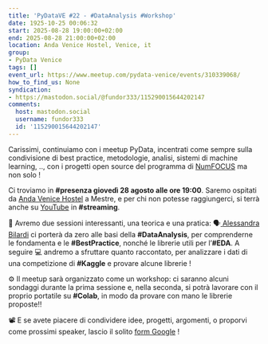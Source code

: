 ```yaml
---
title: 'PyDataVE #22 - #DataAnalysis #Workshop'
date: 1925-10-25 00:06:32
start: 2025-08-28 19:00:00+02:00
end: 2025-08-28 21:00:00+02:00
location: Anda Venice Hostel, Venice, it
group:
- PyData Venice
tags: []
event_url: https://www.meetup.com/pydata-venice/events/310339068/
how_to_find_us: None
syndication:
- https://mastodon.social/@fundor333/115290015644202147
comments:
  host: mastodon.social
  username: fundor333
  id: '115290015644202147'
---
```



Carissimi, continuiamo con i meetup PyData, incentrati come sempre sulla condivisione di best practice, metodologie, analisi, sistemi di machine learning, .., con i progetti open source del programma di [NumFOCUS](https://numfocus.org/sponsored-projects) ma non solo !

Ci troviamo in **#presenza giovedì 28 agosto alle ore 19:00**.
Saremo ospitati da [Anda Venice Hostel](https://maps.app.goo.gl/XEf4i3UYwpLAmGoT8) a Mestre, e per chi non potesse raggiungerci, si terrà anche su [YouTube](https://www.youtube.com/watch?v=0T720NCMS2o) in **#streaming**.

👥 Avremo due sessioni interessanti, una teorica e una pratica:
🗣[ ](https://www.linkedin.com/in/bigluck/)[Alessandra Bilardi](https://www.linkedin.com/in/bilardi/) ci porterà da zero alle basi della **#DataAnalysis**, per comprenderne le fondamenta e le **#BestPractice**, nonché le librerie utili per l’**#EDA**.
A seguire 💻 andremo a sfruttare quanto raccontato, per analizzare i dati di una competizione di **#Kaggle** e provare alcune librerie !

⚙️ Il meetup sarà organizzato come un workshop: ci saranno alcuni sondaggi durante la prima sessione e, nella seconda, si potrà lavorare con il proprio portatile su **#Colab**, in modo da provare con mano le librerie proposte‼️

📽 E se avete piacere di condividere idee, progetti, argomenti, o proporvi come prossimi speaker, lascio il solito [form Google](https://forms.gle/rVMWxFnodHaNb9ab9) !

